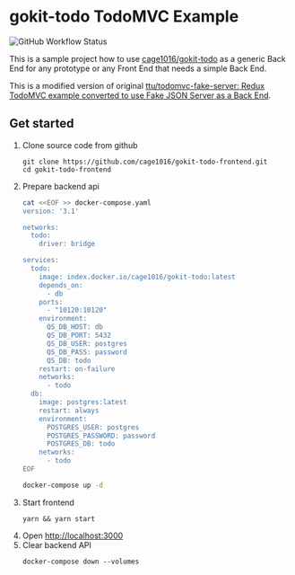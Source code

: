 # gokit-todo TodoMVC Example

![GitHub Workflow Status](https://github.com/cage1016/gokit-todo-frontend/workflows/ci/badge.svg)

This is a sample project how to use [cage1016/gokit-todo](https://github.com/cage1016/gokit-todo) as a generic Back End for any prototype or any Front End that needs a simple Back End.

This is a modified version of original [ttu/todomvc-fake-server: Redux TodoMVC example converted to use Fake JSON Server as a Back End](https://github.com/ttu/todomvc-fake-server).

## Get started

1. Clone source code from github
    ```
    git clone https://github.com/cage1016/gokit-todo-frontend.git
    cd gokit-todo-frontend
    ```
2. Prepare backend api
    ```sh
    cat <<EOF >> docker-compose.yaml
    version: '3.1'
    
    networks:
      todo:
        driver: bridge
    
    services:
      todo:
        image: index.docker.io/cage1016/gokit-todo:latest
        depends_on:
          - db
        ports:
          - "10120:10120"
        environment:
          QS_DB_HOST: db
          QS_DB_PORT: 5432
          QS_DB_USER: postgres
          QS_DB_PASS: password
          QS_DB: todo
        restart: on-failure
        networks:
          - todo
      db:
        image: postgres:latest
        restart: always
        environment:
          POSTGRES_USER: postgres
          POSTGRES_PASSWORD: password
          POSTGRES_DB: todo
        networks:
          - todo
    EOF

    docker-compose up -d
    ```
3. Start frontend
    ```
    yarn && yarn start
    ```
4. Open [http://localhost:3000](http://localhost:3000)
5. Clear backend API
    ```
    docker-compose down --volumes
    ```